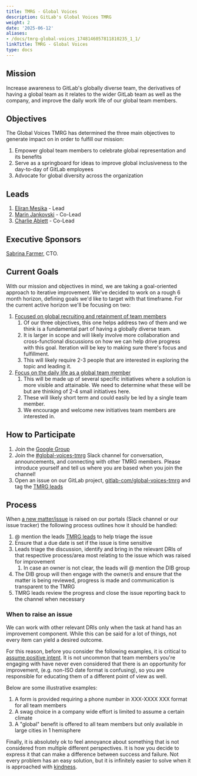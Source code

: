 ```yaml
---
title: TMRG - Global Voices
description: GitLab's Global Voices TMRG
weight: 2
date: '2025-06-12'
aliases:
- /docs/tmrg-global-voices_1748146057811810235_1_1/
linkTitle: TMRG - Global Voices
type: docs
---
```


## Mission

Increase awareness to GitLab's globally diverse team, the derivatives of having a global team as it relates to the wider GitLab team as well as the company, and improve the daily work life of our global team members.

## Objectives

The Global Voices TMRG has determined the three main objectives to generate impact on in order to fulfill our mission:

1. Empower global team members to celebrate global representation and its benefits
1. Serve as a springboard for ideas to improve global inclusiveness to the day-to-day of GitLab employees
1. Advocate for global diversity across the organization

## Leads

1. [Eliran Mesika](https://gitlab.com/eliran.mesika) - Lead
1. [Marin Jankovski](https://gitlab.com/marin) - Co-Lead
1. [Charlie Ablett](https://gitlab.com/cablett) - Co-Lead

## Executive Sponsors

[Sabrina Farmer](https://gitlab.com/sabrinafarmer), CTO.

## Current Goals

With our mission and objectives in mind, we are taking a goal-oriented approach to iterative improvement. We've decided to work on a rough 6 month horizon, defining goals we'd like to target with that timeframe. For the current active horizon we'll be focusing on two:

1. [Focused on global recruiting and retainment of team members](https://gitlab.com/groups/gitlab-com/-/epics/1939)
   1. Of our three objectives, this one helps address two of them and we think is a fundamental part of having a globally diverse team.
   1. It is larger in scope and will likely involve more collaboration and cross-functional discussions on how we can help drive progress with this goal. Iteration will be key to making sure there's focus and fulfillment.
   1. This will likely require 2-3 people that are interested in exploring the topic and leading it.
1. [Focus on the daily life as a global team member](https://gitlab.com/groups/gitlab-com/-/epics/1943)
   1. This will be made up of several specific initiatives where a solution is more visible and attainable. We need to determine what these will be but are thinking of 2-4 small initiatives here.
   1. These will likely short term and could easily be led by a single team member.
   1. We encourage and welcome new initiatives team members are interested in.

## How to Participate

1. Join the [Google Group](https://groups.google.com/a/gitlab.com/g/globalvoices/)
1. Join the [#global-voices-tmrg](https://gitlab.slack.com/archives/C03UHGX4F1P) Slack channel for conversation, announcements, and connecting with other TMRG members. Please introduce yourself and tell us where you are based when you join the channel!
1. Open an issue on our GitLab project, [gitlab-com/global-voices-tmrg](https://gitlab.com/gitlab-com/global-voices-tmrg) and tag the [TMRG leads](#leads)

## Process

When [a new matter/issue](https://gitlab.com/gitlab-com/global-voices-tmrg) is raised on our portals (Slack channel or our issue tracker) the following process outlines how it should be handled:

1. @ mention the leads [TMRG leads](#leads) to help triage the issue
1. Ensure that a due date is set if the issue is time sensitive
1. Leads triage the discussion, identify and bring in the relevant DRIs of that respective process/area most relating to the issue which was raised for improvement
   1. In case an owner is not clear, the leads will @ mention the DIB group
1. The DIB group will then engage with the owner/s and ensure that the matter is being reviewed, progress is made and communication is transparent to the TMRG
1. TMRG leads review the progress and close the issue reporting back to the channel when necessary

### When to raise an issue

We can work with other relevant DRIs only when the task at hand has an improvement component. While this can be said for a lot of things, not every item can yield a desired outcome.

For this reason, before you consider the following examples, it is critical to [assume positive intent](/handbook/values/#assume-positive-intent). It is not uncommon that team members you're engaging with have never even considered that there is an opportunity for improvement, (e.g. non-ISO date format is confusing), so you are responsible for educating them of a different point of view as well.

Below are some illustrative examples:

1. A form is provided requiring a phone number in XXX-XXXX XXX format for all team members
1. A swag choice in a company wide effort is limited to assume a certain climate
1. A "global" benefit is offered to all team members but only available in large cities in 1 hemisphere

Finally, it is absolutely ok to feel annoyance about something that is not considered from multiple different perspectives. It is how you decide to express it that can make a difference between success and failure. Not every problem has an easy solution, but it is infinitely easier to solve when it is approached with [kindness](/handbook/values/#kindness).
